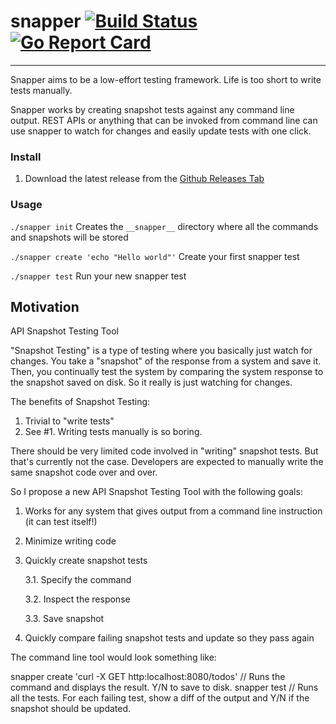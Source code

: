 # snapper [![Build Status](https://travis-ci.org/markhalonen/snapper.svg?branch=master)](https://travis-ci.org/markhalonen/snapper) [![Go Report Card](https://goreportcard.com/badge/github.com/markhalonen/snapper)](https://goreportcard.com/report/github.com/markhalonen/snapper)
---
Snapper aims to be a low-effort testing framework. Life is too short to write tests manually.

Snapper works by creating snapshot tests against any command line output. REST APIs or anything that can be invoked from command line can use snapper to watch for changes and easily update tests with one click.

### Install
1. Download the latest release from the [Github Releases Tab](https://github.com/markhalonen/snapper/releases)

### Usage
`./snapper init` Creates the `__snapper__` directory where all the commands and snapshots will be stored

`./snapper create 'echo "Hello world"'` Create your first snapper test

`./snapper test` Run your new snapper test

## Motivation
API Snapshot Testing Tool

"Snapshot Testing" is a type of testing where you basically just watch for changes. You take a "snapshot" of the response from a system and save it. Then, you continually test the system by comparing the system response to the snapshot saved on disk. So it really is just watching for changes.

The benefits of Snapshot Testing:
1. Trivial to "write tests"
2. See #1. Writing tests manually is so boring.

There should be very limited code involved in "writing" snapshot tests. But that's currently not the case. Developers are expected to manually write the same snapshot code over and over.

So I propose a new API Snapshot Testing Tool with the following goals:

1. Works for any system that gives output from a command line instruction (it can test itself!)
2. Minimize writing code
3. Quickly create snapshot tests

   3.1. Specify the command
   
   3.2. Inspect the response
   
   3.3. Save snapshot
   
4. Quickly compare failing snapshot tests and update so they pass again

The command line tool would look something like:

snapper create 'curl -X GET http:localhost:8080/todos' // Runs the command and displays the result. Y/N to save to disk.
snapper test // Runs all the tests. For each failing test, show a diff of the output and Y/N if the snapshot should be updated.
